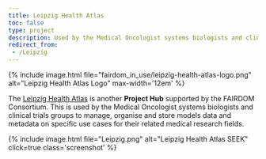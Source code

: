 ```yaml
---
title: Leipzig Health Atlas
toc: false
type: project
description: Used by the Medical Oncologist systems biologists and clinical trials groups.
redirect_from:
 - /Leipzig
---
```


{% include image.html file="fairdom_in_use/leipzig-health-atlas-logo.png" alt="Leipzig Health Atlas Logo" max-width='12em' %}

The [Leipzig Health Atlas](https://www.health-atlas.de) is another **Project Hub** supported by the FAIRDOM Consortium. This is used by the Medical Oncologist systems biologists and clinical trials groups to manage, organise and store models data and metadata on specific use cases for their related medical research fields.



{% include image.html file="Leipzig.png" alt="Leipzig Health Atlas SEEK" click=true class='screenshot' %}

